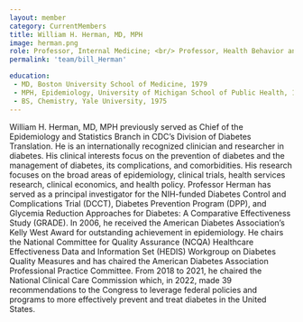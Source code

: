 ```yaml
---
layout: member
category: CurrentMembers
title: William H. Herman, MD, MPH
image: herman.png
role: Professor, Internal Medicine; <br/> Professor, Health Behavior and Health Education; <br/> Research Scientist, Center for Clinical Management Research
permalink: 'team/bill_Herman'

education:
 - MD, Boston University School of Medicine, 1979
 - MPH, Epidemiology, University of Michigan School of Public Health, 1993
 - BS, Chemistry, Yale University, 1975
---
```


William H. Herman, MD, MPH previously served as Chief of the Epidemiology and Statistics Branch in CDC’s Division of Diabetes Translation. 
He is an internationally recognized clinician and researcher in diabetes. 
His clinical interests focus on the prevention of diabetes and the management of diabetes, its complications, and comorbidities. 
His research focuses on the broad areas of epidemiology, clinical trials, health services research, clinical economics, and health policy. 
Professor Herman has served as a principal investigator for the NIH-funded Diabetes Control and Complications Trial (DCCT), Diabetes Prevention Program (DPP), and Glycemia Reduction Approaches for Diabetes: A Comparative Effectiveness Study (GRADE). 
In 2006, he received the American Diabetes Association’s Kelly West Award for outstanding achievement in epidemiology. He chairs the National Committee for Quality Assurance (NCQA) Healthcare Effectiveness Data and Information Set (HEDIS) Workgroup on Diabetes Quality Measures and has chaired the American Diabetes Association Professional Practice Committee. 
From 2018 to 2021, he chaired the National Clinical Care Commission which, in 2022, made 39 recommendations to the Congress to leverage federal policies and programs to more effectively prevent and treat diabetes in the United States.
